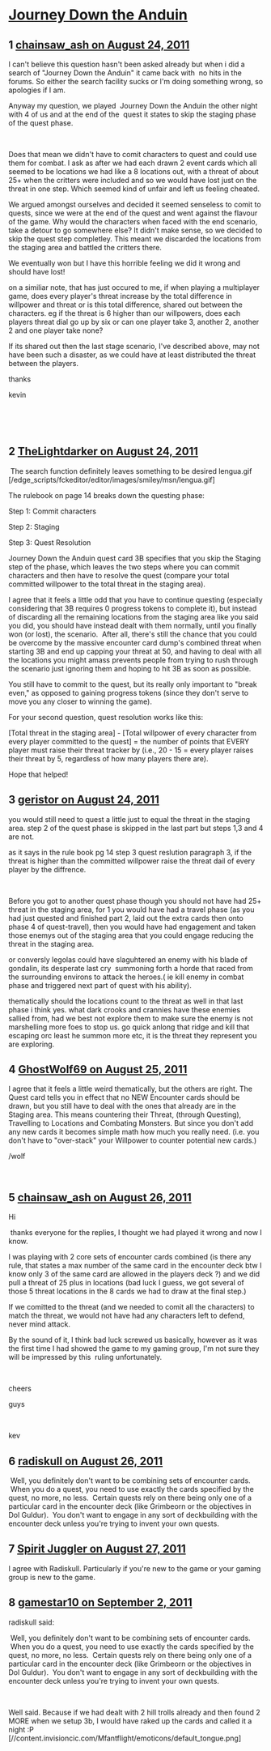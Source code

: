 # [Journey Down the Anduin](https://community.fantasyflightgames.com/topic/52099-journey-down-the-anduin/)

## 1 [chainsaw_ash on August 24, 2011](https://community.fantasyflightgames.com/topic/52099-journey-down-the-anduin/?do=findComment&comment=519526)

I can't believe this question hasn't been asked already but when i did a search of "Journey Down the Anduin" it came back with  no hits in the forums. So either the search facility sucks or I'm doing something wrong, so apologies if I am.

Anyway my question, we played  Journey Down the Anduin the other night with 4 of us and at the end of the  quest it states to skip the staging phase of the quest phase.

 

Does that mean we didn't have to comit characters to quest and could use them for combat. I ask as after we had each drawn 2 event cards which all seemed to be locations we had like a 8 locations out, with a threat of about 25+ when the critters were included and so we would have lost just on the threat in one step. Which seemed kind of unfair and left us feeling cheated.

We argued amongst ourselves and decided it seemed senseless to comit to quests, since we were at the end of the quest and went against the flavour of the game. Why would the characters when faced with the end scenario, take a detour to go somewhere else? It didn't make sense, so we decided to skip the quest step completley. This meant we discarded the locations from the staging area and battled the critters there.

We eventually won but I have this horrible feeling we did it wrong and should have lost!

on a similiar note, that has just occured to me, if when playing a multiplayer game, does every player's threat increase by the total difference in willpower and threat or is this total difference, shared out between the characters. eg if the threat is 6 higher than our willpowers, does each players threat dial go up by six or can one player take 3, another 2, another 2 and one player take none?

If its shared out then the last stage scenario, I've described above, may not have been such a disaster, as we could have at least distributed the threat between the players.

thanks

kevin

 

 

## 2 [TheLightdarker on August 24, 2011](https://community.fantasyflightgames.com/topic/52099-journey-down-the-anduin/?do=findComment&comment=519533)

 The search function definitely leaves something to be desired lengua.gif [/edge_scripts/fckeditor/editor/images/smiley/msn/lengua.gif]

The rulebook on page 14 breaks down the questing phase:

Step 1: Commit characters

Step 2: Staging

Step 3: Quest Resolution

Journey Down the Anduin quest card 3B specifies that you skip the Staging step of the phase, which leaves the two steps where you can commit characters and then have to resolve the quest (compare your total committed willpower to the total threat in the staging area).

I agree that it feels a little odd that you have to continue questing (especially considering that 3B requires 0 progress tokens to complete it), but instead of discarding all the remaining locations from the staging area like you said you did, you should have instead dealt with them normally, until you finally won (or lost), the scenario.  After all, there's still the chance that you could be overcome by the massive encounter card dump's combined threat when starting 3B and end up capping your threat at 50, and having to deal with all the locations you might amass prevents people from trying to rush through the scenario just ignoring them and hoping to hit 3B as soon as possible.

You still have to commit to the quest, but its really only important to "break even," as opposed to gaining progress tokens (since they don't serve to move you any closer to winning the game).

For your second question, quest resolution works like this:

[Total threat in the staging area] - [Total willpower of every character from every player committed to the quest] = the number of points that EVERY player must raise their threat tracker by (i.e., 20 - 15 = every player raises their threat by 5, regardless of how many players there are).

Hope that helped!

## 3 [geristor on August 24, 2011](https://community.fantasyflightgames.com/topic/52099-journey-down-the-anduin/?do=findComment&comment=519552)

you would still need to quest a little just to equal the threat in the staging area. step 2 of the quest phase is skipped in the last part but steps 1,3 and 4 are not.

as it says in the rule book pg 14 step 3 quest reslution paragraph 3, if the threat is higher than the committed willpower raise the threat dail of every player by the diffrence.

 

Before you got to another quest phase though you should not have had 25+ threat in the staging area, for 1 you would have had a travel phase (as you had just quested and finished part 2, laid out the extra cards then onto phase 4 of quest-travel), then you would have had engagement and taken those enemys out of the staging area that you could engage reducing the threat in the staging area.

or conversly legolas could have slaguhtered an enemy with his blade of gondalin, its desperate last cry  summoning forth a horde that raced from the surrounding environs to attack the heroes.( ie kill enemy in combat phase and triggered next part of quest with his ability).

thematically should the locations count to the threat as well in that last phase i think yes. what dark crooks and crannies have these enemies sallied from, had we best not explore them to make sure the enemy is not marshelling more foes to stop us. go quick anlong that ridge and kill that escaping orc least he summon more etc, it is the threat they represent you are exploring.

## 4 [GhostWolf69 on August 25, 2011](https://community.fantasyflightgames.com/topic/52099-journey-down-the-anduin/?do=findComment&comment=519745)

I agree that it feels a little weird thematically, but the others are right. The Quest card tells you in effect that no NEW Encounter cards should be drawn, but you still have to deal with the ones that already are in the Staging area. This means countering their Threat, (through Questing), Travelling to Locations and Combating Monsters. But since you don't add any new cards it becomes simple math how much you really need. (i.e. you don't have to "over-stack" your Willpower to counter potential new cards.)

/wolf

 

## 5 [chainsaw_ash on August 26, 2011](https://community.fantasyflightgames.com/topic/52099-journey-down-the-anduin/?do=findComment&comment=520527)

Hi

 thanks everyone for the replies, I thought we had played it wrong and now I know.

I was playing with 2 core sets of encounter cards combined (is there any rule, that states a max number of the same card in the encounter deck btw I know only 3 of the same card are allowed in the players deck ?) and we did pull a threat of 25 plus in locations (bad luck I guess, we got several of those 5 threat locations in the 8 cards we had to draw at the final step.)

If we comitted to the threat (and we needed to comit all the characters) to match the threat, we would not have had any characters left to defend, never mind attack.

By the sound of it, I think bad luck screwed us basically, however as it was the first time I had showed the game to my gaming group, I'm not sure they will be impressed by this  ruling unfortunately.

 

cheers

guys

 

kev

## 6 [radiskull on August 26, 2011](https://community.fantasyflightgames.com/topic/52099-journey-down-the-anduin/?do=findComment&comment=520536)

 Well, you definitely don't want to be combining sets of encounter cards.  When you do a quest, you need to use exactly the cards specified by the quest, no more, no less.  Certain quests rely on there being only one of a particular card in the encounter deck (like Grimbeorn or the objectives in Dol Guldur).  You don't want to engage in any sort of deckbuilding with the encounter deck unless you're trying to invent your own quests.

## 7 [Spirit Juggler on August 27, 2011](https://community.fantasyflightgames.com/topic/52099-journey-down-the-anduin/?do=findComment&comment=520596)

I agree with Radiskull. Particularly if you're new to the game or your gaming group is new to the game. 

## 8 [gamestar10 on September 2, 2011](https://community.fantasyflightgames.com/topic/52099-journey-down-the-anduin/?do=findComment&comment=523429)

radiskull said:

 Well, you definitely don't want to be combining sets of encounter cards.  When you do a quest, you need to use exactly the cards specified by the quest, no more, no less.  Certain quests rely on there being only one of a particular card in the encounter deck (like Grimbeorn or the objectives in Dol Guldur).  You don't want to engage in any sort of deckbuilding with the encounter deck unless you're trying to invent your own quests.



 

Well said. Because if we had dealt with 2 hill trolls already and then found 2 MORE when we setup 3b, I would have raked up the cards and called it a night :P [//content.invisioncic.com/Mfantflight/emoticons/default_tongue.png]

